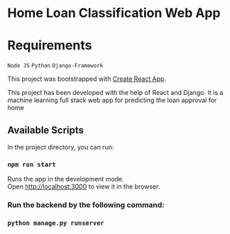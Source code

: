 # Home Loan Classification Web App

# Requirements
`Node JS`
`Python`
`Django-Framework`

This project was bootstrapped with [Create React App](https://github.com/facebook/create-react-app).

This project has been developed with the help of React and Django. It is a machine learning full stack web app for predicting the loan approval for home

## Available Scripts

In the project directory, you can run:

### `npm run start`

Runs the app in the development mode.\
Open [http://localhost:3000](http://localhost:3000) to view it in the browser.

### Run the backend by the following command:

### `python manage.py runserver`



